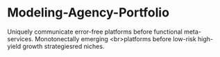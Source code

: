 # Modeling-Agency-Portfolio
Uniquely communicate error-free platforms before functional meta-services. Monotonectally emerging &lt;br>platforms before low-risk high-yield growth strategiesred niches.
